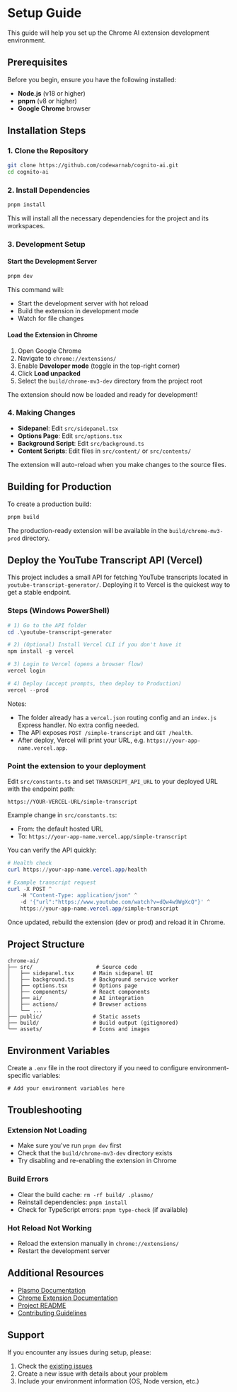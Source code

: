 # Setup Guide

This guide will help you set up the Chrome AI extension development environment.

## Prerequisites

Before you begin, ensure you have the following installed:

- **Node.js** (v18 or higher)
- **pnpm** (v8 or higher)
- **Google Chrome** browser

## Installation Steps

### 1. Clone the Repository

```bash
git clone https://github.com/codewarnab/cognito-ai.git
cd cognito-ai
```

### 2. Install Dependencies

```bash
pnpm install
```

This will install all the necessary dependencies for the project and its workspaces.

### 3. Development Setup

#### Start the Development Server

```bash
pnpm dev
```

This command will:
- Start the development server with hot reload
- Build the extension in development mode
- Watch for file changes

#### Load the Extension in Chrome

1. Open Google Chrome
2. Navigate to `chrome://extensions/`
3. Enable **Developer mode** (toggle in the top-right corner)
4. Click **Load unpacked**
5. Select the `build/chrome-mv3-dev` directory from the project root

The extension should now be loaded and ready for development!

### 4. Making Changes

- **Sidepanel**: Edit `src/sidepanel.tsx`
- **Options Page**: Edit `src/options.tsx`
- **Background Script**: Edit `src/background.ts`
- **Content Scripts**: Edit files in `src/content/` or `src/contents/`

The extension will auto-reload when you make changes to the source files.

## Building for Production

To create a production build:

```bash
pnpm build
```

The production-ready extension will be available in the `build/chrome-mv3-prod` directory.

## Deploy the YouTube Transcript API (Vercel)

This project includes a small API for fetching YouTube transcripts located in `youtube-transcript-generator/`. Deploying it to Vercel is the quickest way to get a stable endpoint.

### Steps (Windows PowerShell)

```powershell
# 1) Go to the API folder
cd .\youtube-transcript-generator

# 2) (Optional) Install Vercel CLI if you don't have it
npm install -g vercel

# 3) Login to Vercel (opens a browser flow)
vercel login

# 4) Deploy (accept prompts, then deploy to Production)
vercel --prod
```

Notes:
- The folder already has a `vercel.json` routing config and an `index.js` Express handler. No extra config needed.
- The API exposes `POST /simple-transcript` and `GET /health`.
- After deploy, Vercel will print your URL, e.g. `https://your-app-name.vercel.app`.

### Point the extension to your deployment

Edit `src/constants.ts` and set `TRANSCRIPT_API_URL` to your deployed URL with the endpoint path:

```
https://YOUR-VERCEL-URL/simple-transcript
```

Example change in `src/constants.ts`:
- From: the default hosted URL
- To: `https://your-app-name.vercel.app/simple-transcript`

You can verify the API quickly:

```powershell
# Health check
curl https://your-app-name.vercel.app/health

# Example transcript request
curl -X POST ^
	-H "Content-Type: application/json" ^
	-d '{"url":"https://www.youtube.com/watch?v=dQw4w9WgXcQ"}' ^
	https://your-app-name.vercel.app/simple-transcript
```

Once updated, rebuild the extension (dev or prod) and reload it in Chrome.

## Project Structure

```
chrome-ai/
├── src/                    # Source code
│   ├── sidepanel.tsx      # Main sidepanel UI
│   ├── background.ts      # Background service worker
│   ├── options.tsx        # Options page
│   ├── components/        # React components
│   ├── ai/                # AI integration
│   ├── actions/           # Browser actions
│   └── ...
├── public/                # Static assets
├── build/                 # Build output (gitignored)
└── assets/                # Icons and images
```

## Environment Variables

Create a `.env` file in the root directory if you need to configure environment-specific variables:

```env
# Add your environment variables here
```

## Troubleshooting

### Extension Not Loading

- Make sure you've run `pnpm dev` first
- Check that the `build/chrome-mv3-dev` directory exists
- Try disabling and re-enabling the extension in Chrome

### Build Errors

- Clear the build cache: `rm -rf build/ .plasmo/`
- Reinstall dependencies: `pnpm install`
- Check for TypeScript errors: `pnpm type-check` (if available)

### Hot Reload Not Working

- Reload the extension manually in `chrome://extensions/`
- Restart the development server

## Additional Resources

- [Plasmo Documentation](https://docs.plasmo.com/)
- [Chrome Extension Documentation](https://developer.chrome.com/docs/extensions/)
- [Project README](./README.md)
- [Contributing Guidelines](./CONTRIBUTING.md)

## Support

If you encounter any issues during setup, please:
1. Check the [existing issues](https://github.com/codewarnab/cognito-ai/issues)
2. Create a new issue with details about your problem
3. Include your environment information (OS, Node version, etc.)

